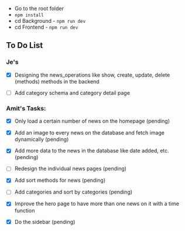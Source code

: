 - Go to the root folder
- `npm install`
- cd Background - `npm run dev`
- cd Frontend - `npm run dev` 



## To Do List

### Je's
- [x] Designing the news_operations like show, create, update, delete (methods) methods in the backend
- [ ] Add category schema and category detail page



### Amit's Tasks:
- [X] Only load a certain number of news on the homepage (pending)
- [X] Add an image to every news on the database and fetch image dynamically (pending)
- [X] Add more data to the news in the database like date added, etc. (pending)
- [ ] Redesign the individual news pages (pending)
- [X] Add sort methods for news (pending)
- [ ] Add categories and sort by categories (pending)
- [X] Improve the hero page to have more than one news on it with a time function
- [X] Do the sidebar (pending)

